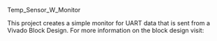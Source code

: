 Temp_Sensor_W_Monitor

This project creates a simple monitor for UART data that is sent from a Vivado Block Design. For more information on the block design visit: 
